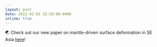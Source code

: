```yaml
---
layout: post
date: 2022-02-02 15:59:00-0400
inline: true
---
```



🌏 Check out our new paper on mantle-driven surface deformation in SE Asia [here](https://agupubs.onlinelibrary.wiley.com/doi/full/10.1029/2021GC010167)! 
